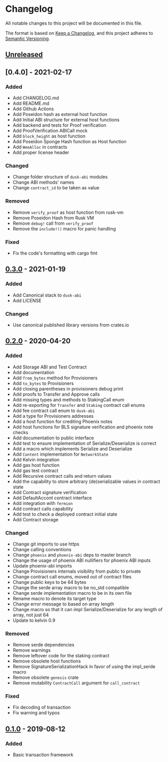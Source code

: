 # Changelog

All notable changes to this project will be documented in this file.

The format is based on [Keep a Changelog](https://keepachangelog.com/en/1.0.0/),
and this project adheres to [Semantic Versioning](https://semver.org/spec/v2.0.0.html).

## [Unreleased]

## [0.4.0] - 2021-02-17

### Added

- Add CHANGELOG.md
- Add README.md
- Add Github Actions
- Add Poseidon hash as external host function
- Add Initial ABI structure for external host functions
- Add backend and tests for Proof verification
- Add ProofVerification ABICall mock
- Add `block_height` as host function
- Add Poseidon Sponge Hash function as Host function
- Add `WeeAlloc` in contracts
- Add proper license header

### Changed

- Change folder structure of `dusk-abi` modules
- Change ABI methods' names
- Change `contract_id` to be taken as value

### Removed

- Remove `verify_proof` as host function from rusk-vm
- Remove Poseidon Hash from Rusk VM
- Remove `debug!` call from `verify_proof`
- Remove the `include!()` macro for panic handling

### Fixed

- Fix the code's formatting with cargo fmt

## [0.3.0] - 2021-01-19

### Added

- Add Canonical stack to `dusk-abi`
- Add LICENSE

### Changed

- Use canonical published library versions from crates.io

## [0.2.0] - 2020-04-20

### Added

- Add Storage ABI and Test Contract
- Add documentation
- Add `from_bytes` method for Provisioners
- Add `to_bytes` to Provisioners
- Add closing parentheses in provisioners debug print
- Add proofs to Transfer and Approve calls
- Add missing types and methods to StakingCall enum
- Add re-exporting for `Transfer` and `Staking` contract call enums
- Add fee contract call enum to `dusk-abi`
- Add a type for Provisioners addresses
- Add a host function for crediting Phoenix notes
- Add host functions for BLS signature verification and phoenix note checks
- Add documentation to public interface
- Add test to ensure implementation of Serialize/Deserialize is correct
- Add a macro which implements Serialize and Deserialize
- Add `Content` implementation for `NetworkState`
- Add Kelvin integration
- Add gas host function
- Add gas test contract
- Add Recursive contract calls and return values
- Add the capability to store arbitrary (de)serializable values in contract state
- Add Contract signature verification
- Add DefaultAccont contract interface
- Add integration with `fermion`
- Add contract calls capability
- Add test to check a deployed contract initial state
- Add Contract storage

### Changed

- Change git imports to use https
- Change calling conventions
- Change `phoenix` and `phoenix-abi` deps to master branch
- Change the usage of phoenix ABI nullifiers for phoenix ABI inputs
- Update phoenix-abi imports
- Change Provisioners internals visibility from public to private
- Change contract call enums, moved out of contract files
- Change public keys to be 64 bytes
- Change the serde array macro to be no_std compatible
- Change serde implementation macro to be in its own file
- Rename macro to denote its target type
- Change error message to based on array length
- Change macro so that it can impl Serialize/Deserialize for any length of array, not just 64
- Update to kelvin 0.9

### Removed

- Remove serde dependencies
- Remove warnings
- Remove leftover code for the staking contract
- Remove obsolete host functions
- Remove SignatureSerializationHack in favor of using the impl_serde macro
- Remove obsolete `genesis` crate
- Remove mutability `ContractCall` argument for `call_contract`

### Fixed

- Fix decoding of transaction
- Fix warning and typos

## [0.1.0] - 2019-08-12

### Added

- Basic transaction framework

[unreleased]: https://github.com/dusk-network/dusk-abi/compare/v0.4.0...HEAD
[0.3.0]: https://github.com/dusk-network/dusk-abi/compare/v0.2.0...v0.3.0
[0.2.0]: https://github.com/dusk-network/dusk-abi/compare/v0.1.0...v0.2.0
[0.1.0]: https://github.com/dusk-network/dusk-abi/releases/tag/v0.1.0
